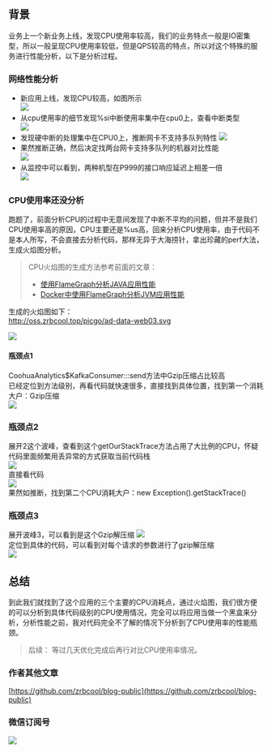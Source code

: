 ## 背景
业务上一个新业务上线，发现CPU使用率较高，我们的业务特点一般是IO密集型，所以一般呈现CPU使用率较低，但是QPS较高的特点，所以对这个特殊的服务进行性能分析，以下是分析过程。

### 网络性能分析
- 新应用上线，发现CPU较高，如图所示  
![](http://oss.zrbcool.top/picgo/20190724173803.png-gh)  
- 从cpu使用率的细节发现%si中断使用率集中在cpu0上，查看中断类型  
![](http://oss.zrbcool.top/picgo/20190724173930.png-gh)  
- 发现硬中断的处理集中在CPU0上，推断网卡不支持多队列特性
![](http://oss.zrbcool.top/picgo/20190724174540.png-gh)  
- 果然推断正确，然后决定找两台网卡支持多队列的机器对比性能  
![](http://oss.zrbcool.top/picgo/20190724174704.png-gh)  
- 从监控中可以看到，两种机型在P999的接口响应延迟上相差一倍  
![](http://oss.zrbcool.top/picgo/20190724174837.png-gh)  

### CPU使用率还没分析
跑题了，前面分析CPU的过程中无意间发现了中断不平均的问题，但并不是我们CPU使用率高的原因，CPU主要还是%us高，回来分析CPU使用率，由于代码不是本人所写，不会直接去分析代码，那样无异于大海捞针，拿出珍藏的perf大法，生成火焰图分析。

> CPU火焰图的生成方法参考前面的文章：  
> - [使用FlameGraph分析JAVA应用性能](https://juejin.im/post/5d207690e51d45775746b9a4)
> - [Docker中使用FlameGraph分析JVM应用性能](https://juejin.im/post/5d3300cf51882539af1922be)  

生成的火焰图如下：  
http://oss.zrbcool.top/picgo/ad-data-web03.svg  

![](http://oss.zrbcool.top/picgo/20190724175511.png-gh)
#### 瓶颈点1
CoohuaAnalytics$KafkaConsumer:::send方法中Gzip压缩占比较高  
已经定位到方法级别，再看代码就快速很多，直接找到具体位置，找到第一个消耗大户：Gzip压缩    
![](http://oss.zrbcool.top/picgo/20190724175733.png-gh)  

### 瓶颈点2 
展开2这个波峰，查看到这个getOurStackTrace方法占用了大比例的CPU，怀疑代码里面频繁用丢异常的方式获取当前代码栈  
![](http://oss.zrbcool.top/picgo/20190724175853.png-gh)  
直接看代码  
![](http://oss.zrbcool.top/picgo/20190724180045.png-gh)  
果然如推断，找到第二个CPU消耗大户：new Exception().getStackTrace()

### 瓶颈点3
展开波峰3，可以看到是这个Gzip解压缩
![](http://oss.zrbcool.top/picgo/20190724180157.png-gh)  
定位到具体的代码，可以看到对每个请求的参数进行了gzip解压缩  
![](http://oss.zrbcool.top/picgo/20190724180341.png-gh)  

## 总结
到此我们就找到了这个应用的三个主要的CPU消耗点，通过火焰图，我们很方便的可以分析到具体代码级别的CPU使用情况，完全可以将应用当做一个黑盒来分析，分析性能之前，我对代码完全不了解的情况下分析到了CPU使用率的性能瓶颈。  
> 后续： 等过几天优化完成后再行对比CPU使用率情况。

### 作者其他文章
[https://github.com/zrbcool/blog-public](https://github.com/zrbcool/blog-public)  
### 微信订阅号
![](http://oss.zrbcool.top/Fv816XFbZB2JQazo5LHBoy2_SGVz)